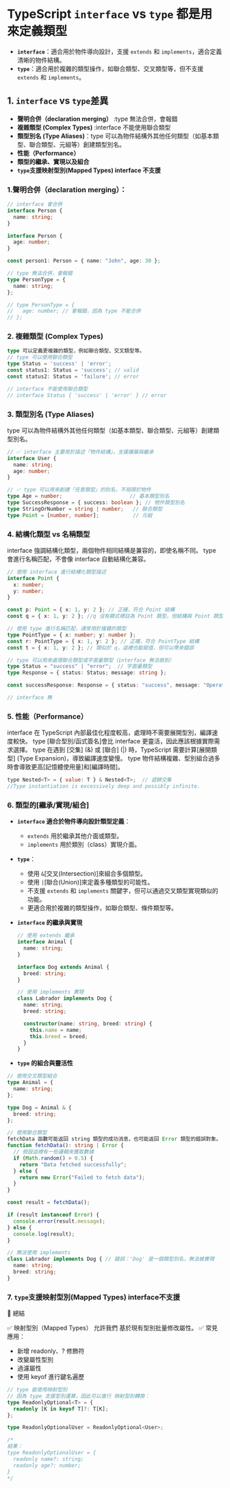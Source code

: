 # TypeScript `interface` vs `type` 都是用來定義類型
- **`interface`**：適合用於物件導向設計，支援 `extends` 和 `implements`，適合定義清晰的物件結構。
- **`type`**：適合用於複雜的類型操作，如聯合類型、交叉類型等，但不支援 `extends` 和 `implements`。

## 1. `interface` vs `type`差異
- **聲明合併（declaration merging）** :type 無法合併，會報錯
- **複雜類型 (Complex Types)** :interface 不能使用聯合類型
- **類型別名 (Type Aliases)**：type 可以為物件結構外其他任何類型（如基本類型、聯合類型、元組等）創建類型別名。
- **性能（Performance）**
- **類型的繼承、實現以及組合**
- **`type`支援映射型別(Mapped Types) interface 不支援**

### 1.聲明合併（declaration merging）：
```typescript
// interface 會合併
interface Person {
  name: string;
}

interface Person {
  age: number;
}

const person1: Person = { name: "John", age: 30 };

// type 無法合併，會報錯
type PersonType = {
  name: string;
};

// type PersonType = {
//   age: number; // 會報錯，因為 type 不能合併
// };
```

### 2. 複雜類型 (Complex Types)
```typescript
type 可以定義更複雜的類型，例如聯合類型、交叉類型等。
// type 可以使用聯合類型
type Status = 'success' | 'error';
const status1: Status = 'success'; // valid
const status2: Status = 'failure'; // error

// interface 不能使用聯合類型
// interface Status { 'success' | 'error' } // error
```

### 3. 類型別名 (Type Aliases)
type 可以為物件結構外其他任何類型（如基本類型、聯合類型、元組等）創建類型別名。
```typescript
// ✅ interface 主要用於描述「物件結構」，支援擴展與繼承
interface User {
  name: string;
  age: number;
}

// ✅ type 可以用來創建「任意類型」的別名，不局限於物件
type Age = number;                      // 基本類型別名
type SuccessResponse = { success: boolean }; // 物件類型別名
type StringOrNumber = string | number;   // 聯合類型
type Point = [number, number];           // 元組
```

### 4. 結構化類型 vs 名稱類型
interface 強調結構化類型，兩個物件相同結構是兼容的，即使名稱不同。
type 會進行名稱匹配，不會像 interface 自動結構化兼容。
```typescript
// 使用 interface 進行結構化類型描述
interface Point {
  x: number;
  y: number;
}

const p: Point = { x: 1, y: 2 }; // 正確，符合 Point 結構
const q = { x: 1, y: 2 }; //q 沒有顯式標註為 Point 類型，但結構與 Point 類型的結構完全匹配， q 被自動推斷為 Point 類型

// 使用 type 進行名稱匹配，通常用於複雜的類型
type PointType = { x: number; y: number };
const r: PointType = { x: 1, y: 2 }; // 正確，符合 PointType 結構
const t = { x: 1, y: 2 }; // 類似於 q，這裡也能賦值，但可以帶來錯誤

// type 可以用來處理聯合類型或字面量類型（interface 無法做到）
type Status = "success" | "error";  // 字面量類型
type Response = { status: Status; message: string };

const successResponse: Response = { status: "success", message: "Operation succeeded" };

// interface 無

```

### 5. 性能（Performance）
interface 在 TypeScript 內部最佳化程度較高，處理時不需要展開型別，編譯速度較快。
type [聯合型別/函式簽名]會比 interface 更靈活，因此應該根據實際需求選擇。
type 在遇到 [交集] (&) 或 [聯合] (|) 時，TypeScript 需要計算[展開類型] (Type Expansion)，導致編譯速度變慢。
type 物件結構複雜、型別組合過多時會導致更高[記憶體使用量]和[編譯時間]。

```javascript
type Nested<T> = { value: T } & Nested<T>;  // 遞歸交集
//Type instantiation is excessively deep and possibly infinite. 
```
### 6. 類型的[繼承/實現/組合]
- **`interface` 適合於物件導向設計類型定義**：
  - `extends` 用於繼承其他介面或類型。
  - `implements` 用於類別（class）實現介面。

- **`type`**：
  - 使用 `&`[交叉(Intersection)]來組合多個類型。
  - 使用 `|`[聯合(Union)]來定義多種類型的可能性。
  - 不支援 `extends` 和 `implements` 關鍵字，但可以通過交叉類型實現類似的功能。
  - 更適合用於複雜的類型操作，如聯合類型、條件類型等。

- **`interface` 的繼承與實現**
    ```typescript
    // 使用 extends 繼承
    interface Animal {
      name: string;
    }
    
    interface Dog extends Animal {
      breed: string;
    }
    
    // 使用 implements 實現
    class Labrador implements Dog {
      name: string;
      breed: string;
    
      constructor(name: string, breed: string) {
        this.name = name;
        this.breed = breed;
      }
    }
    ```

- **`type` 的組合與靈活性**
```typescript
// 使用交叉類型組合
type Animal = {
  name: string;
};

type Dog = Animal & {
  breed: string;
};

// 使用聯合類型
fetchData 函數可能返回 string 類型的成功消息，也可能返回 Error 類型的錯誤對象。
function fetchData(): string | Error {
  // 假設這裡有一些邏輯來獲取數據
  if (Math.random() > 0.5) {
    return "Data fetched successfully";
  } else {
    return new Error("Failed to fetch data");
  }
}

const result = fetchData();

if (result instanceof Error) {
  console.error(result.message);
} else {
  console.log(result);
}

// 無法使用 implements
class Labrador implements Dog { // 錯誤：'Dog' 是一個類型別名，無法被實現
  name: string;
  breed: string;
}
```

### 7. **`type`支援映射型別(Mapped Types) interface不支援**
🚀 總結

✅ 映射型別（Mapped Types） 允許我們 基於現有型別批量修改屬性。
✅ 常見應用：
- 新增 readonly、? 修飾符
- 改變屬性型別
- 過濾屬性
- 使用 keyof 進行鍵名遍歷
```typescript
// type 能使用映射型別
// 因為 type 支援型別運算，因此可以進行 映射型別轉換：
type ReadonlyOptional<T> = {
  readonly [K in keyof T]?: T[K];
};

type ReadonlyOptionalUser = ReadonlyOptional<User>;

/*
結果：
type ReadonlyOptionalUser = {
  readonly name?: string;
  readonly age?: number;
}
*/
```

